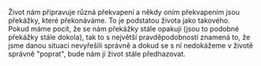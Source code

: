 Život nám připravuje různá překvapení a někdy oním překvapením jsou překážky, které překonáváme. To je podstatou života jako takového.  
Pokud máme pocit, že se nám překážky stále opakují (jsou to podobné překážky stále dokola), tak to s největší pravděpodobností znamená to, že jsme danou situaci nevyřešili správně a dokud se s ní nedokážeme v životě správně "poprat", bude nám jí život stále předhazovat.
